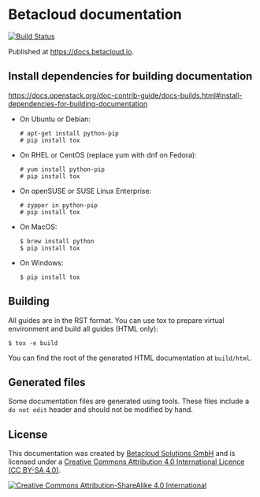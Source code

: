 # Betacloud documentation

[![Build Status](https://travis-ci.org/betacloud/documentation.svg?branch=master)](https://travis-ci.org/betacloud/documentation)

Published at https://docs.betacloud.io.

## Install dependencies for building documentation

https://docs.openstack.org/doc-contrib-guide/docs-builds.html#install-dependencies-for-building-documentation

* On Ubuntu or Debian:

  ```
  # apt-get install python-pip
  # pip install tox
  ```

* On RHEL or CentOS (replace yum with dnf on Fedora):

  ```
  # yum install python-pip
  # pip install tox
  ```

* On openSUSE or SUSE Linux Enterprise:

  ```
  # zypper in python-pip
  # pip install tox
  ```

* On MacOS:

  ```
  $ brew install python
  $ pip install tox
  ```

* On Windows:

  ```
  $ pip install tox
  ```

## Building

All guides are in the RST format. You can use tox to prepare virtual environment and build all
guides (HTML only):

```
$ tox -e build
```

You can find the root of the generated HTML documentation at `build/html`.

## Generated files

Some documentation files are generated using tools. These files include a `do not edit` header
and should not be modified by hand.

## License

This documentation was created by [Betacloud Solutions GmbH](https://betacloud.io) and is licensed under a [Creative Commons Attribution 4.0 International Licence (CC BY-SA 4.0)](http://creativecommons.org/licenses/by-sa/4.0/).

[![Creative Commons Attribution-ShareAlike 4.0 International](https://licensebuttons.net/l/by-sa/4.0/88x31.png)](http://creativecommons.org/licenses/by-sa/4.0/)
